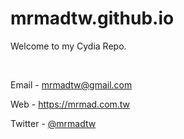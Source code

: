 # mrmadtw.github.io
Welcome to my Cydia Repo.

&nbsp;

Email - mrmadtw@gmail.com

Web - https://mrmad.com.tw

Twitter - [@mrmadtw](https://twitter.com/mrmadtw)

